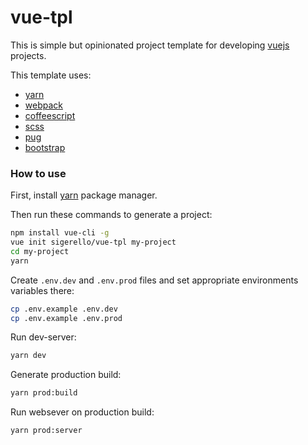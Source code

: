 # vue-tpl

This is simple but opinionated project template for developing [vuejs](https://vuejs.org/) projects.

This template uses:

- [yarn](https://yarnpkg.com/)
- [webpack](https://webpack.js.org/)
- [coffeescript](http://coffeescript.org/v2/)
- [scss](http://sass-lang.com/)
- [pug](https://pugjs.org/)
- [bootstrap](https://v4-alpha.getbootstrap.com/)


### How to use

First, install [yarn](https://yarnpkg.com/en/docs/install) package manager.

Then run these commands to generate a project:

```bash
npm install vue-cli -g
vue init sigerello/vue-tpl my-project
cd my-project
yarn
```

Create ```.env.dev``` and ```.env.prod``` files and set appropriate environments variables there:

```bash
cp .env.example .env.dev
cp .env.example .env.prod
```

Run dev-server:

```bash
yarn dev
```

Generate production build:

```bash
yarn prod:build
```

Run websever on production build:

```bash
yarn prod:server
```

